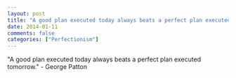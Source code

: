 ```yaml
---
layout: post
title: "A good plan executed today always beats a perfect plan executed tomorrow."
date: 2014-01-11
comments: false
categories: ["Perfectionism"]
---
```


<span class='quote'>"A good plan executed today always beats a perfect plan executed tomorrow."</span>
<span class='by'>- George Patton</span>
